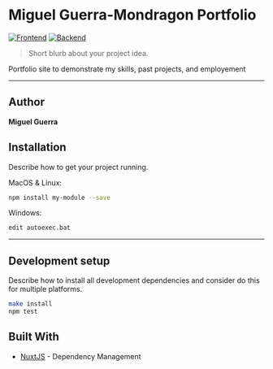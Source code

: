 

# Miguel Guerra-Mondragon Portfolio
[![Frontend][Frontend-image]][Frontend-url]
[![Backend][Backend-image]][Backend-url]

> Short blurb about your project idea.

Portfolio site to demonstrate my skills, past projects, and employement

---
## Author

**Miguel Guerra** 

## Installation

Describe how to get your project running.

MacOS & Linux:

```sh
npm install my-module --save
```

Windows:

```sh
edit autoexec.bat
```

---

## Development setup

Describe how to install all development dependencies and consider do this for multiple platforms.  

```sh
make install
npm test
```


## Built With

* [NuxtJS](https://nuxtjs.org/) - Dependency Management


[Frontend-image]: https://img.shields.io/badge/Frontend-VUE-green?style=for-the-badge
[Frontend-url]: https://img.shields.io/badge/Frontend-VUE-green?style=for-the-badge
[Backend-image]: https://img.shields.io/badge/BackEnd-JSON-red?style=for-the-badge
[Backend-url]: https://img.shields.io/badge/BackEnd-JSON-red?style=for-the-badge
